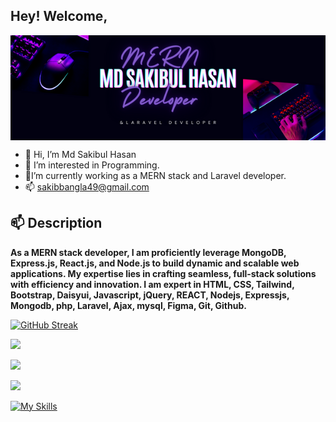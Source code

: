 
## Hey! Welcome,

<!-- ![alt text ](/image/cover.png) -->
<img width="1200" align="center" src="image/cover.png">

- 👋 Hi, I’m Md Sakibul Hasan 
- 👀 I’m interested in Programming. 
- 🌱I’m currently working as a   MERN    stack and Laravel developer.
- 📫 sakibbangla49@gmail.com

## 📫 Description 
 **As a MERN stack developer, I am proficiently leverage MongoDB, Express.js, React.js, and Node.js to build dynamic and scalable web applications. My expertise lies in crafting seamless, full-stack solutions with efficiency and innovation. I am expert in HTML,  CSS, Tailwind, Bootstrap, Daisyui, Javascript, jQuery, REACT, Nodejs, Expressjs, Mongodb, php, Laravel, Ajax, mysql, Figma, Git, Github.**

<div width="1200">

[![GitHub Streak](https://github-readme-streak-stats.herokuapp.com?user=Sakibgithub123&theme=dark)](https://git.io/streak-stats)

</div>


![](http://github-profile-summary-cards.vercel.app/api/cards/profile-details?username=Sakibgithub123&theme=dark)

![](http://github-profile-summary-cards.vercel.app/api/cards/stats?username=Sakibgithub123&theme=dark)

![](http://github-profile-summary-cards.vercel.app/api/cards/productive-time?username=Sakibgithub123&theme=dark&utcOffset=8)


[![My Skills](https://skillicons.dev/icons?i=html,css,tailwind,bootstrap,js,jquery,react,nodejs,express,mongodb,laravel,php,mysql,figma,github,git)](https://skillicons.dev)



<!---
Sakibgithub123/Sakibgithub123 is a ✨ special ✨ repository because its `README.md` (this file) appears on your GitHub profile.
You can click the Preview link to take a look at your changes.
--->
